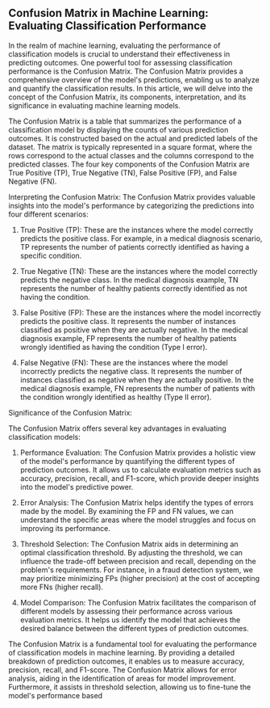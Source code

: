## Confusion Matrix in Machine Learning: Evaluating Classification Performance

In the realm of machine learning, evaluating the performance of classification models is crucial to understand their effectiveness in predicting outcomes. One powerful tool for assessing classification performance is the Confusion Matrix. The Confusion Matrix provides a comprehensive overview of the model's predictions, enabling us to analyze and quantify the classification results. In this article, we will delve into the concept of the Confusion Matrix, its components, interpretation, and its significance in evaluating machine learning models.

The Confusion Matrix is a table that summarizes the performance of a classification model by displaying the counts of various prediction outcomes. It is constructed based on the actual and predicted labels of the dataset. The matrix is typically represented in a square format, where the rows correspond to the actual classes and the columns correspond to the predicted classes. The four key components of the Confusion Matrix are True Positive (TP), True Negative (TN), False Positive (FP), and False Negative (FN).

Interpreting the Confusion Matrix:
The Confusion Matrix provides valuable insights into the model's performance by categorizing the predictions into four different scenarios:

1. True Positive (TP): These are the instances where the model correctly predicts the positive class. For example, in a medical diagnosis scenario, TP represents the number of patients correctly identified as having a specific condition.

2. True Negative (TN): These are the instances where the model correctly predicts the negative class. In the medical diagnosis example, TN represents the number of healthy patients correctly identified as not having the condition.

3. False Positive (FP): These are the instances where the model incorrectly predicts the positive class. It represents the number of instances classified as positive when they are actually negative. In the medical diagnosis example, FP represents the number of healthy patients wrongly identified as having the condition (Type I error).

4. False Negative (FN): These are the instances where the model incorrectly predicts the negative class. It represents the number of instances classified as negative when they are actually positive. In the medical diagnosis example, FN represents the number of patients with the condition wrongly identified as healthy (Type II error).

Significance of the Confusion Matrix:

The Confusion Matrix offers several key advantages in evaluating classification models:

1. Performance Evaluation: The Confusion Matrix provides a holistic view of the model's performance by quantifying the different types of prediction outcomes. It allows us to calculate evaluation metrics such as accuracy, precision, recall, and F1-score, which provide deeper insights into the model's predictive power.

2. Error Analysis: The Confusion Matrix helps identify the types of errors made by the model. By examining the FP and FN values, we can understand the specific areas where the model struggles and focus on improving its performance.

3. Threshold Selection: The Confusion Matrix aids in determining an optimal classification threshold. By adjusting the threshold, we can influence the trade-off between precision and recall, depending on the problem's requirements. For instance, in a fraud detection system, we may prioritize minimizing FPs (higher precision) at the cost of accepting more FNs (higher recall).

4. Model Comparison: The Confusion Matrix facilitates the comparison of different models by assessing their performance across various evaluation metrics. It helps us identify the model that achieves the desired balance between the different types of prediction outcomes.

The Confusion Matrix is a fundamental tool for evaluating the performance of classification models in machine learning. By providing a detailed breakdown of prediction outcomes, it enables us to measure accuracy, precision, recall, and F1-score. The Confusion Matrix allows for error analysis, aiding in the identification of areas for model improvement. Furthermore, it assists in threshold selection, allowing us to fine-tune the model's performance based
